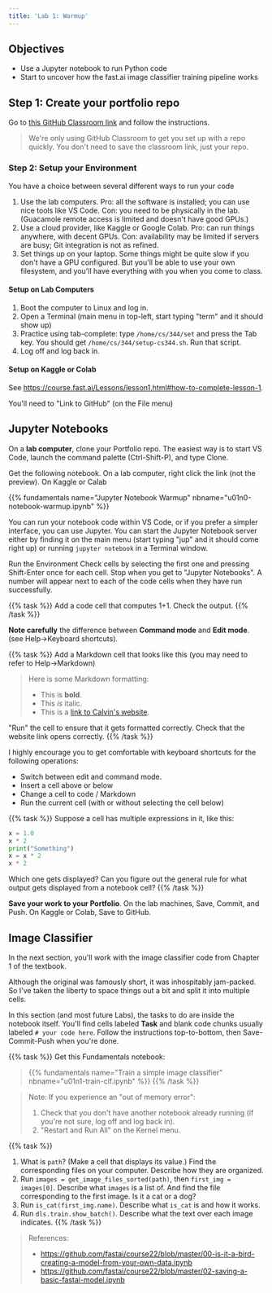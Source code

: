 ```yaml
---
title: 'Lab 1: Warmup'
---
```


## Objectives

- Use a Jupyter notebook to run Python code
- Start to uncover how the fast.ai image classifier training pipeline works

## Step 1: Create your portfolio repo

Go to [this GitHub Classroom link](https://classroom.github.com/a/n7uoibsq) and follow the instructions.

> We're only using GitHub Classroom to get you set up with a repo quickly. You don't need to save the classroom link, just your repo.

### Step 2: Setup your Environment

You have a choice between several different ways to run your code

1. Use the lab computers. Pro: all the software is installed; you can use nice tools like VS Code. Con: you need to be physically in the lab. (Guacamole remote access is limited and doesn't have good GPUs.)
2. Use a cloud provider, like Kaggle or Google Colab. Pro: can run things anywhere, with decent GPUs. Con: availability may be limited if servers are busy; Git integration is not as refined.
3. Set things up on your laptop. Some things might be quite slow if you don't have a GPU configured. But you'll be able to use your own filesystem, and you'll have everything with you when you come to class.

#### Setup on Lab Computers

1. Boot the computer to Linux and log in.
2. Open a Terminal (main menu in top-left, start typing "term" and it should show up)
3. Practice using tab-complete: type `/home/cs/344/set` and press the Tab key. You should get `/home/cs/344/setup-cs344.sh`. Run that script.
4. Log off and log back in.

#### Setup on Kaggle or Colab

See <https://course.fast.ai/Lessons/lesson1.html#how-to-complete-lesson-1>.

You'll need to "Link to GitHub" (on the File menu)

## Jupyter Notebooks

On a **lab computer**, clone your Portfolio repo. The easiest way is to start VS Code, launch the command palette (Ctrl-Shift-P), and type Clone.

Get the following notebook. On a lab computer, right click the link (not the preview). On Kaggle or Calab

{{% fundamentals name="Jupyter Notebook Warmup" nbname="u01n0-notebook-warmup.ipynb" %}}

You can run your notebook code within VS Code, or if you prefer a simpler interface, you can use Jupyter. You can start the Jupyter Notebook server either by finding it on the main menu
(start typing "jup" and it should come right up) or running `jupyter notebook`
in a Terminal window.

Run the Environment Check cells by selecting the first one and pressing Shift-Enter once for each cell. Stop when you get to "Jupyter Notebooks". A number will appear next to each of the code cells when they have run successfully.

{{% task %}}
Add a code cell that computes 1+1. Check the output.
{{% /task %}}

**Note carefully** the difference between **Command mode** and **Edit mode**. (see Help->Keyboard shortcuts).

{{% task %}}
Add a Markdown cell that looks like this (you may need to refer to Help->Markdown)

> Here is some Markdown formatting:
> 
> - This is **bold**.
> - This *is* italic.
> - This is a [link to Calvin's website](https://calvin.edu).

"Run" the cell to ensure that it gets formatted correctly. Check that the website link opens correctly.
{{% /task %}}

I highly encourage you to get comfortable with keyboard shortcuts for the following operations:

- Switch between edit and command mode.
- Insert a cell above or below
- Change a cell to code / Markdown
- Run the current cell (with or without selecting the cell below)

{{% task %}}
Suppose a cell has multiple expressions in it, like this:

```python
x = 1.0
x * 2
print("Something")
x = x * 2
x * 2
```

Which one gets displayed? Can you figure out the general rule for what output gets displayed from a notebook cell?
{{% /task %}}

**Save your work to your Portfolio**. On the lab machines, Save, Commit, and Push. On Kaggle or Colab, Save to GitHub.

## Image Classifier

In the next section, you'll work with the image classifier code from Chapter 1 of the textbook.

Although the original was famously short, it was inhospitably jam-packed. So I've taken the liberty to space things out a bit and split it into multiple cells.

In this section (and most future Labs), the tasks to do are inside the notebook itself. You'll find cells labeled **Task** and blank code chunks usually labeled `# your code here`. Follow the instructions top-to-bottom, then Save-Commit-Push when you're done.

{{% task %}}
Get this Fundamentals notebook:

> {{% fundamentals name="Train a simple image classifier" nbname="u01n1-train-clf.ipynb" %}}
{{% /task %}}

> Note: If you experience an "out of memory error":
> 
> 1. Check that you don't have another notebook already running (if you're not sure, log off and log back in).
> 2. "Restart and Run All" on the Kernel menu.


{{% task %}}
1. What is `path`? (Make a cell that displays its value.) Find the corresponding files on your computer. Describe how they are organized.
2. Run `images = get_image_files_sorted(path)`, then `first_img = images[0]`. Describe what `images` is a list of. And find the file corresponding to the first image. Is it a cat or a dog?
3. Run `is_cat(first_img.name)`. Describe what `is_cat` is and how it works.
4. Run `dls.train.show_batch()`. Describe what the text over each image indicates.
{{% /task %}}


> References:
> 
> - https://github.com/fastai/course22/blob/master/00-is-it-a-bird-creating-a-model-from-your-own-data.ipynb
> - https://github.com/fastai/course22/blob/master/02-saving-a-basic-fastai-model.ipynb

